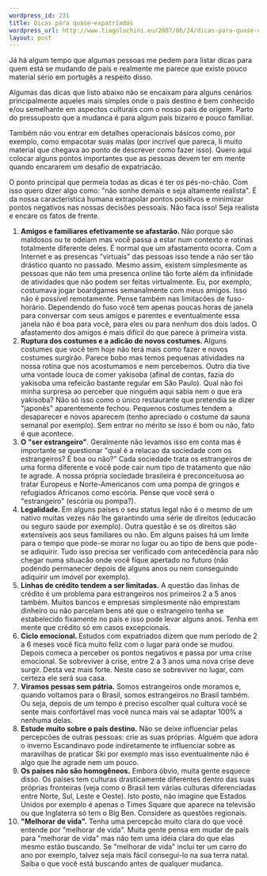 ```yaml
--- 
wordpress_id: 231
title: Dicas para quase-expatriados
wordpress_url: http://www.tiagoluchini.eu/2007/06/24/dicas-para-quase-expatriados/
layout: post
---
```

Já há algum tempo que algumas pessoas me pedem para listar dicas para quem está se mudando de país e realmente me parece que existe pouco material sério em portugês a respeito disso.

Algumas das dicas que listo abaixo não se encaixam para alguns cenários principalmente aqueles mais simples onde o país destino é bem conhecido e/ou semelhante em aspectos culturais com o nosso país de origem. Parto do pressuposto que a mudanca é para algum país bizarro e pouco familiar.

Também não vou entrar em detalhes operacionais básicos como, por exemplo, como empacotar suas malas (por incrível que pareca, li muito material que chegava ao ponto de descrever como fazer isso). Quero aqui colocar alguns pontos importantes que as pessoas devem ter em mente quando encararem um desafio de expatriacão.

O ponto principal que permeia todas as dicas é ter os pés-no-chão. Com isso quero dizer algo como: "não sonhe demais e seja altamente realista". É da nossa característica humana extrapolar pontos positivos e minimizar pontos negativos nas nossas decisões pessoais. Não faca isso! Seja realista e encare os fatos de frente.
<ol>
	<li><strong>Amigos e familiares efetivamente se afastarão. </strong>Não porque são maldosos ou te odeiam mas você passa a estar num contexto e rotinas totalmente diferente deles. É normal que um afastamento ocorra. Com a Internet e as presencas "virtuais" das pessoas isso tende a não ser tão drástico quanto no passado. Mesmo assim, existem simplesmente as pessoas que não tem uma presenca online tão forte além da infinidade de atividades que não podem ser feitas virtualmente. Eu, por exemplo, costumava jogar boardgames semanalmente com meus amigos. Isso não é possível remotamente. Pense também nas limitacões de fuso-horário. Dependendo do fuso você tem apenas poucas horas de janela para conversar com seus amigos e parentes e eventualmente essa janela não é boa para você, para eles ou para nenhum dos dois lados. O afastamento dos amigos é mais difícil do que parece à primeira vista.</li>
	<li><strong>Ruptura dos costumes e a adicão de novos costumes. </strong>Alguns costumes que você tem hoje não terá mais como fazer e novos costumes surgirão. Parece bobo mas temos pequenas atividades na nossa rotina que nos acostumamos e nem percebemos. Outro dia tive uma vontade louca de comer yakisoba (afinal de contas, fazia do yakisoba uma refeicão bastante regular em São Paulo). Qual não foi minha surpresa ao perceber que ninguém aqui sabia nem o que era yakisoba? Não só isso como o único restaurante que pretendia se dizer "japonês" aparentemente fechou. Pequenos costumes tendem a desaparecer e novos aparecem (tenho apreciado o costume da sauna semanal por exemplo). Sem entrar no mérito se isso é bom ou não, fato é que acontece.</li>
	<li><strong>O "ser estrangeiro"</strong>. Geralmente não levamos isso em conta mas é importante se questionar "qual é a relacao da sociedade com os estrangeiros? É boa ou não?" Cada sociedade trata os estrangeiros de uma forma diferente e você pode cair num tipo de tratamento que não te agrade. A nossa própria sociedade brasileira é preconceituosa ao tratar Europeus e Norte-Americanos com uma pompa de gringos e refugiados Africanos como escória. Pense que você será o "estrangeiro" (escória ou pompa?).</li>
	<li><strong>Legalidade. </strong>Em alguns países o seu status legal não é o mesmo de um nativo muitas vezes não lhe garantindo uma série de direitos (educacão ou seguro saúde por exemplo). Outra questão é se os direitos são extensíveis aos seus familiares ou não. Em alguns países há um limite para o tempo que pode-se morar no lugar ou ao tipo de bens que pode-se adiquirir. Tudo isso precisa ser verificado com antecedência para não chegar numa situacão onde você fique apertado no futuro (não podendo permanecer depois de alguns anos ou nem conseguindo adiquirir um imóvel por exemplo).</li>
	<li><strong>Linhas de crédito tendem a ser limitadas.</strong> A questão das linhas de crédito é um problema para estrangeiros nos primeiros 2 a 5 anos também. Muitos bancos e empresas simplesmente não emprestam dinheiro ou não parcelam bens até que o estrangeiro tenha se estabelecido fixamente no país e isso pode levar alguns anos. Tenha em mente que crédito só em casos excepcionais.</li>
	<li><strong>Ciclo emocional. </strong>Estudos com expatriados dizem que num período de 2 a 6 meses você fica muito feliz com o lugar para onde se mudou. Depois comeca a perceber os pontos negativos e passa por uma crise emocional. Se sobreviver à crise, entre 2 a 3 anos uma nova crise deve surgir. Desta vez mais forte. Neste caso se sobreviver no lugar, com certeza ele será sua casa.</li>
	<li><strong>Viramos pessas sem pátria.</strong> Somos estrangeiros onde moramos e, quando voltamos para o Brasil, somos estrangeiros no Brasil também. Ou seja, depois de um tempo é preciso escolher qual cultura você se sente mais confortável mas você nunca mais vai se adaptar 100% a nenhuma delas.</li>
	<li><strong>Estude muito sobre o país destino.</strong> Não se deixe influenciar pelas percepcões de outras pessoas: crie as suas próprias. Alguém que adora o inverno Escandinavo pode indiretamente te influenciar sobre as maravilhas de praticar Ski por exemplo mas isso eventualmente não é algo que lhe agrade nem um pouco.</li>
	<li><strong>Os países não são homogêneos.</strong> Embora óbvio, muita gente esquece disso. Os países tem culturas drasticamente diferentes dentro das suas próprias fronteiras (veja como o Brasil tem várias culturas diferenciadas entre Norte, Sul, Leste e Oeste). Isto posto, não imagine que Estados Unidos por exemplo é apenas o Times Square que aparece na televisão ou que Inglaterra só tem o Big Ben. Considere as questões regionais.</li>
	<li><strong>"Melhorar de vida".</strong> Tenha uma percepcão muito clara do que você entende por "melhorar de vida". Muita gente pensa em mudar de país para "melhorar de vida" mas não tem uma idéia clara do que elas mesmo estão buscando. Se "melhorar de vida" inclui ter um carro do ano por exemplo, talvez seja mais fácil conseguí-lo na sua terra natal. Saiba o que você está buscando antes de qualquer mudanca.</li>
</ol>
